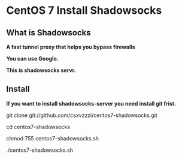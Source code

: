 # CentOS 7 Install Shadowsocks

## What is Shadowsocks

**A fast tunnel proxy that helps you bypass firewalls**

**You can use Google.**

**This is shadowsocks servr.**

## Install

**If you want to install shadowsocks-server you need install git frist.**

git clone git://github.com/csxvzzzi/centos7-shadowsocks.git

cd centos7-shadowsocks

chmod 755 centos7-shadowsocks.sh

./centos7-shadowsocks.sh
